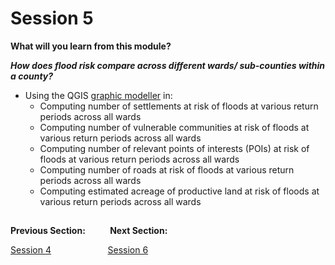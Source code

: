 # Session 5

**What will you learn from this module?**
 
 ***How does flood risk compare across different wards/ sub-counties within a county?***
- Using the QGIS [graphic modeller](https://docs.qgis.org/3.34/en/docs/) in:
   - Computing number of settlements at risk of floods at various return periods across all wards
   - Computing number of vulnerable communities at risk of floods at various return periods across all wards
   - Computing number of relevant points of interests (POIs) at risk of floods at various return periods across all wards
   - Computing number of roads at risk of floods at various return periods across all wards
   - Computing estimated acreage of productive land at risk of floods at various return periods across all wards


##
**Previous Section:**&nbsp;&nbsp;&nbsp;&nbsp;&nbsp;&nbsp;&nbsp; &nbsp; **Next Section:**

<a href="Session4.md" title="Session 4">Session 4</a> &nbsp; &nbsp; &nbsp; &nbsp; &nbsp; &nbsp; &nbsp; &nbsp; &nbsp; &nbsp; &nbsp; <a href="Session6.md" title="Session 6">Session 6</a>

